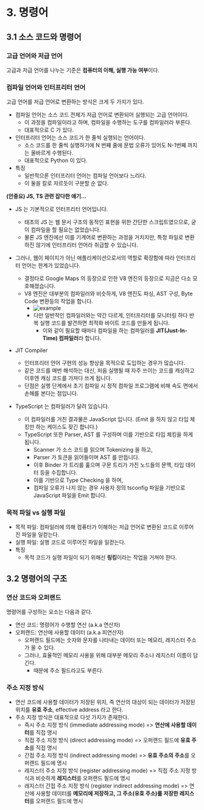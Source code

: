 # 3. 명령어

## 3.1 소스 코드와 명령어

### 고급 언어와 저급 언어

고급과 저급 언어를 나누는 기준은 **컴퓨터의 이해, 실행 가능 여부**이다.

### 컴파일 언어와 인터프리터 언어

고급 언어를 저급 언어로 변환하는 방식은 크게 두 가지가 있다.

- 컴파일 언어는 소스 코드 전체가 저급 언어로 변환되어 실행되는 고급 언어이다.
  - 이 과정을 컴파일이라고 하며, 컴파일을 수행하는 도구를 컴파일러라 부른다.
  - 대표적으로 C 가 있다.
- 인터프리터 언어는 소스 코드가 한 줄씩 실행되는 언어이다.
  - 소스 코드를 한 줄씩 실행하기에 N 번쨰 줄에 문법 오류가 있어도 N-1번째 까지는 올바르게 수행된다.
  - 대표적으로 Python 이 있다.
- 특징
  - 일반적으론 인터프리터 언어는 컴파일 언어보다 느리다.
  - 이 둘을 칼로 자르듯이 구분할 순 없다.

**(안중요) JS, TS 관련 잡다한 얘기...**

- JS 는 기본적으로 인터프리터 언어입니다.
  - 태초의 JS 는 웹 문서 구조의 동적인 표현을 위한 간단한 스크립트였으므로, 굳이 컴파일을 할 필요는 없었습니다.
  - 물론 JS 엔진에선 이를 기계어로 변환하는 과정을 거치지만, 특정 파일로 변환하진 않기에 인터프리터 언어라 취급할 수 있습니다.
- 그러나, 웹이 페이지가 아닌 애플리케이션으로서의 역할로 확장함에 따라 인터프리터 언어는 한계가 있었습니다.

  - 결정타로 Google Maps 의 등장으로 인한 V8 엔진의 등장으로 지금은 다소 모호해졌습니다.
  - V8 엔진은 대부분의 컴파일러와 비슷하게, V8 엔진도 파싱, AST 구성, Byte Code 변환등의 작업을 합니다.
    - ![example](https://velog.velcdn.com/images/seungchan__y/post/7f97490e-90a5-47ca-87a0-b1d3c754a850/image.png)
    - 다만 일반적인 컴파일러와는 약간 다르게, 인터프리터를 모니터링 하다 반복 실행 코드를 발견하면 최적화 바이트 코드를 만들게 됩니다.
      - 이와 같이 필요할 때마다 컴파일을 하는 컴파일러를 **JIT(Just-In-Time) 컴파일러**라 합니다.

- JIT Compiler

  - 인터프리터 언어 구현의 성능 향상을 목적으로 도입하는 경우가 많습니다.
  - 같은 코드를 매번 해석하는 대신, 처음 실행될 때 자주 쓰이는 코드를 캐싱하고 이후엔 캐싱 코드를 가져다 쓰게 됩니다.
  - 단점은 실행 단계에서 초기 컴파일 시 정적 컴파일 프로그램에 비해 속도 면에서 손해를 본다는 점입니다.

- TypeScript 는 컴파일러가 달려 있습니다.
  - 이 컴파일러를 거친 결과물은 JavaScript 입니다. (Emit 을 하지 않고 타입 체킹만 하는 케이스도 잦긴 합니다.)
  - TypeScript 또한 Parser, AST 를 구성하며 이를 기반으로 타입 체킹을 하게 됩니다.
    - Scanner 가 소스 코드를 읽으며 Tokenizing 을 하고,
    - Parser 가 토큰을 읽어들이며 AST 를 만듭니다.
    - 이후 Binder 가 트리를 훑으며 구문 트리가 가진 노드들의 문맥, 타입 데이터 등을 수집합니다.
    - 이를 기반으로 Type Checking 을 하며,
    - 컴파일 오류가 나지 않는 경우 사용자 정의 tsconfig 파일을 기반으로 JavaScript 파일을 Emit 합니다.

### 목적 파일 vs 실행 파일

- 목적 파일: 컴파일러에 의해 컴퓨터가 이해하는 저급 언어로 변환된 코드로 이루어진 파일을 일컫는다.
- 실행 파일: 실행 코드로 이루어진 파일을 일컫는다.
- 특징
  - 목적 코드가 실행 파일이 되기 위해선 **링킹**이라는 작업을 거쳐야 한다.

## 3.2 명령어의 구조

### 연산 코드와 오퍼랜드

명령어를 구성하는 요소는 다음과 같다.

- 연산 코드: 명령어가 수행할 연산 (a.k.a 연산자)
- 오퍼랜드: 연산에 사용할 데이터 (a.k.a 피연산자)
  - 오퍼랜드 필드에는 숫자와 문자를 나타내는 데이터 또는 메모리, 레지스터 주소가 올 수 있다.
  - 그러나, 효율적인 메모리 사용을 위해 대부분 메모리 주소나 레지스터 이름이 담긴다.
    - 때문에 주소 필드라고도 부른다.

### 주소 지정 방식

- 연산 코드에 사용할 데이터가 저장된 위치, 즉 연산의 대상이 되는 데이터가 저장된 위치를 **유효 주소**, effective address 라고 한다.
- 주소 지정 방식은 대표적으로 다섯 가지가 존재한다.
  - 즉시 주소 지정 방식 (immediate addressing mode) => **연산에 사용할 데이터**를 직접 명시
  - 직접 주소 지정 방식 (direct addressing mode) => 오퍼랜드 필드에 **유효 주소**를 직접 명시
  - 간접 주소 지정 방식 (indirect addressing mode) => **유효 주소의 주소**를 오퍼랜드 필드에 명시
  - 레지스터 주소 지정 방식 (register addressing mode) => 직접 주소 지정 방식과 비슷하게 **레지스터**를 오퍼랜드 필드에 명시
  - 레지스터 간접 주소 지정 방식 (register indirect addressing mode) => 연산에 사용할 데이터를 **메모리에 저장하고, 그 주소(유효 주소)를 저장한 레지스터**를 오퍼랜드 필드에 명시
